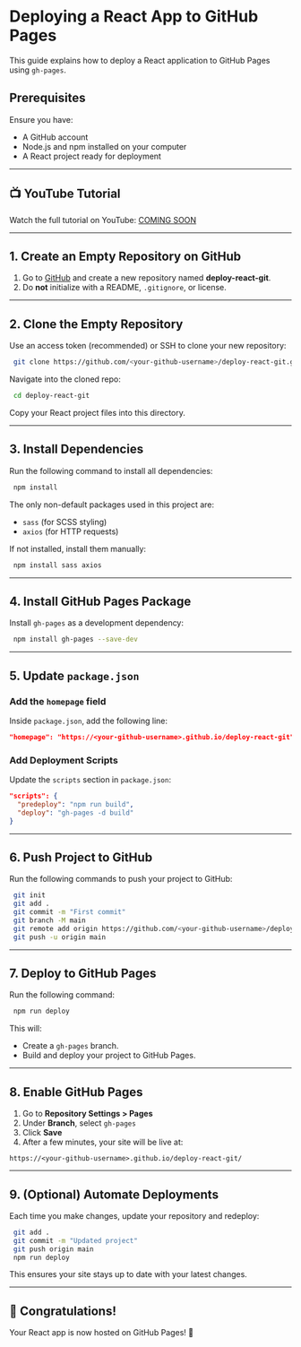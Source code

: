 # Deploying a React App to GitHub Pages

This guide explains how to deploy a React application to GitHub Pages using `gh-pages`.

## Prerequisites
Ensure you have:
- A GitHub account
- Node.js and npm installed on your computer
- A React project ready for deployment

---

## 📺 YouTube Tutorial
Watch the full tutorial on YouTube:
[COMING SOON](#)

---

## 1. Create an Empty Repository on GitHub
1. Go to [GitHub](https://github.com/) and create a new repository named **deploy-react-git**.
2. Do **not** initialize with a README, `.gitignore`, or license.

---

## 2. Clone the Empty Repository
Use an access token (recommended) or SSH to clone your new repository:
```sh
 git clone https://github.com/<your-github-username>/deploy-react-git.git
```

Navigate into the cloned repo:
```sh
 cd deploy-react-git
```

Copy your React project files into this directory.

---

## 3. Install Dependencies
Run the following command to install all dependencies:
```sh
 npm install
```
The only non-default packages used in this project are:
- `sass` (for SCSS styling)
- `axios` (for HTTP requests)

If not installed, install them manually:
```sh
 npm install sass axios
```

---

## 4. Install GitHub Pages Package
Install `gh-pages` as a development dependency:
```sh
 npm install gh-pages --save-dev
```

---

## 5. Update `package.json`

### Add the `homepage` field
Inside `package.json`, add the following line:
```json
"homepage": "https://<your-github-username>.github.io/deploy-react-git",
```

### Add Deployment Scripts
Update the `scripts` section in `package.json`:
```json
"scripts": {
  "predeploy": "npm run build",
  "deploy": "gh-pages -d build"
}
```

---

## 6. Push Project to GitHub
Run the following commands to push your project to GitHub:
```sh
 git init
 git add .
 git commit -m "First commit"
 git branch -M main
 git remote add origin https://github.com/<your-github-username>/deploy-react-git.git
 git push -u origin main
```

---

## 7. Deploy to GitHub Pages
Run the following command:
```sh
 npm run deploy
```
This will:
- Create a `gh-pages` branch.
- Build and deploy your project to GitHub Pages.

---

## 8. Enable GitHub Pages
1. Go to **Repository Settings > Pages**
2. Under **Branch**, select `gh-pages`
3. Click **Save**
4. After a few minutes, your site will be live at:
```
https://<your-github-username>.github.io/deploy-react-git/
```

---

## 9. (Optional) Automate Deployments
Each time you make changes, update your repository and redeploy:
```sh
 git add .
 git commit -m "Updated project"
 git push origin main
 npm run deploy
```
This ensures your site stays up to date with your latest changes.

---

## 🎉 Congratulations!
Your React app is now hosted on GitHub Pages! 🚀
